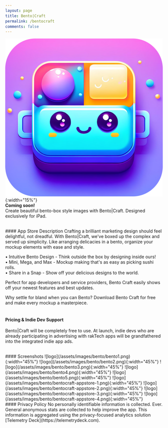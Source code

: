 ```yaml
---
layout: page
title: Bento|Craft
permalink: /bentocraft
comments: false
---
```


![logo](/assets/images/bento-icon.png){:width="15%"}  
**Coming soon!**  
Create beautiful bento-box style images with Bento|Craft. Designed exclusively for iPad.  

<br>
#### App Store Description
Crafting a brilliant marketing design should feel delightful, not dreadful. With Bento|Craft, we've boxed up the complex and served up simplicity. Like arranging delicacies in a bento, organize your mockup elements with ease and style.  

• Intuitive Bento Design - Think outside the box by designing inside ours!  
• Mini, Mega, and Max - Mockup making that's as easy as picking sushi rolls.  
• Share in a Snap - Show off your delicious designs to the world.  

Perfect for app developers and service providers, Bento Craft easily shows off your newest features and best updates.  

Why settle for bland when you can Bento? Download Bento Craft for free and make every mockup a masterpiece.  
<br>
#### Pricing & Indie Dev Support
Bento|Craft will be completely free to use. At launch, indie devs who are already participating in advertising with rakTech apps will be grandfathered into the integrated indie app ads.

<br>
#### Screenshots
![logo](/assets/images/bento/bento1.png){:width="45%"} 
![logo](/assets/images/bento/bento2.png){:width="45%"} 
![logo](/assets/images/bento/bento3.png){:width="45%"} 
![logo](/assets/images/bento/bento4.png){:width="45%"} 
![logo](/assets/images/bento/bento5.png){:width="45%"}  
![logo](/assets/images/bento/bentocraft-appstore-1.png){:width="45%"} 
![logo](/assets/images/bento/bentocraft-appstore-2.png){:width="45%"} 
![logo](/assets/images/bento/bentocraft-appstore-3.png){:width="45%"} 
![logo](/assets/images/bento/bentocraft-appstore-4.png){:width="45%"} 

<br>
#### Privacy Policy
No personally identifiable information is collected. Ever. General anonymous stats are collected to help improve the app. This information is aggregated using the privacy-focused analytics solution [Telemetry Deck](https://telemetrydeck.com).